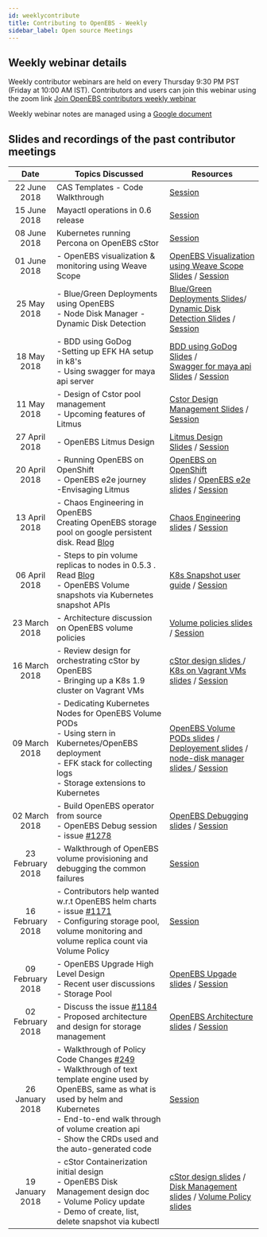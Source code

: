 ```yaml
---
id: weeklycontribute
title: Contributing to OpenEBS - Weekly
sidebar_label: Open source Meetings
---
```


## Weekly webinar details

Weekly contributor webinars are held on every Thursday 9:30 PM PST (Friday at 10:00 AM IST). Contributors and users can join this webinar using the zoom link [Join OpenEBS contributors weekly webinar](https://zoom.us/j/438333946)

Weekly webinar notes are managed using a [Google document](https://docs.google.com/presentation/d/12xfUKxjKpC-Vm6hSuJ7IFUNAQ3ZCVKJkPqoorDLBzQE/edit#slide=id.g357b4d5d33_0_0)



## Slides and recordings of the past contributor meetings	

|       Date       | Topics Discussed                                             | Resources                                                    |
| :--------------: | ------------------------------------------------------------ | ------------------------------------------------------------ |
|   22 June 2018   | CAS Templates - Code Walkthrough                             | [Session](https://www.youtube.com/watch?v=wqhO7Adrt38&feature=youtu.be) |
|   15 June 2018   | Mayactl operations in 0.6 release                            | [Session](https://www.youtube.com/watch?v=7uyFy3EzbsE&t=17s) |
|   08 June 2018   | Kubernetes running Percona on OpenEBS cStor                  | [Session](https://www.youtube.com/watch?v=Vu2aIOiq0ic)       |
|   01 June 2018   | - OpenEBS visualization & monitoring using      Weave Scope  | [OpenEBS Visualization using Weave Scope Slides](https://www.slideshare.net/OpenEBS/openebs-visualization-and-monitoring-using-weavescope-contributors-meet-1st-june-2018-100389424) / [Session](https://www.youtube.com/watch?v=sq4ZE-1HJTM&feature=youtu.be) |
|   25 May 2018    | - Blue/Green Deployments using OpenEBS<br/>- Node Disk Manager - Dynamic Disk Detection | [Blue/Green Deployments Slides](https://docs.google.com/presentation/d/1gLAID3q3GRZbVLKqCa32bCOoYz9BP-guOpY3ipTXDek/edit?ts=5b0642cf#slide=id.g34dba79a54_0_0)/ [Dynamic Disk Detection Slides](https://docs.google.com/presentation/d/1apG_x3WPo2GRzIHrfjpFW_3mBSk8PIuu_i1MNovVrDQ/edit#slide=id.p) / [Session](https://www.youtube.com/watch?v=AGLURfq53ek) |
|   18 May 2018    | - BDD using GoDog<br /> -Setting up EFK HA setup in k8's <br /> - Using swagger for maya api server | [BDD using GoDog Slides](https://docs.google.com/presentation/d/1UUz3K9XSEZuZ6c2oCMO-b28sV_XtqEFZemg5ovn4jJA/edit#slide=id.p) /<br />[Swagger for maya api Slides](https://docs.google.com/presentation/d/1J49PwbXXyHJQTbhFvaMJ4fRs_mq9QhranynBy2jhkeE/edit#slide=id.g3aaa0f2c70_0_307) / [Session](https://www.youtube.com/watch?v=RB1SPtByXbY&feature=youtu.be) |
|   11 May 2018    | - Design of Cstor pool management <br /> - Upcoming features of Litmus | [Cstor Design Management Slides](https://docs.google.com/presentation/d/14pvUbfLG4wE8_NFI7uWOo8rdkqpt5eBh1N3djtASln0/edit#slide=id.p) / [Session](https://youtu.be/75-twN5XfVU) |
|  27 April 2018   | - OpenEBS Litmus Design                                      | [Litmus Design Slides](https://docs.google.com/presentation/d/1ZhY0Zm-5uyOKCUtXgRwS8MdyCpdyUP5k4rH2net9WOc/edit#slide=id.g34dba79a54_0_0) / [Session](https://youtu.be/WZO_p-367r8) |
|  20 April 2018   | - Running OpenEBS on OpenShift <br />- OpenEBS e2e journey <br />-Envisaging Litmus | [OpenEBS on OpenShift slides](https://docs.google.com/presentation/d/1BcdLuHgfVUDeWJDubPOclECCjewZsoyL3pYXGvEirCQ/edit?usp=sharing) / [OpenEBS e2e slides](https://docs.google.com/presentation/d/1w1pn_Hg_dFMusLNX1EcdWaQ-ICEV81o5XKuTnA5WOA8/edit#slide=id.p) / [Session](https://www.youtube.com/watch?v=Lb5SoYLXJFM&feature=youtu.be) |
|  13 April 2018   | - Chaos Engineering in OpenEBS <br />Creating OpenEBS storage pool on google persistent disk. Read [Blog](https://medium.com/@karthik.s_5236/how-do-i-create-an-openebs-storage-pool-on-google-persistent-disk-66089d9abb81) | [Chaos Engineering slides](https://docs.google.com/presentation/d/1F_krWJl7IQlbSvO7fLe_bkuv1oy33Gvm4Xsm-eLB3Mk/edit#slide=id.g3657844e10_0_0) / [Session](https://youtu.be/SK9TGqOhGe0) |
|  06 April 2018   | - Steps to pin volume replicas to nodes in 0.5.3 . Read [Blog](https://blog.openebs.io/how-do-i-pin-the-openebs-replica-pod-s-to-the-kubernetes-nodes-where-they-were-scheduled-2ba42e3015df) <br /> - OpenEBS Volume snapshots via Kubernetes snapshot APIs | [K8s Snapshot user guide](https://github.com/kubernetes-incubator/external-storage/blob/master/snapshot/doc/user-guide.md) / [Session](https://www.youtube.com/watch?v=gvkmU4kFdxs&feature=youtu.be) |
|  23 March  2018  | - Architecture discussion on OpenEBS volume policies         | [Volume policies slides](https://docs.google.com/presentation/d/12xfUKxjKpC-Vm6hSuJ7IFUNAQ3ZCVKJkPqoorDLBzQE/edit#slide=id.g357b4d5d33_0_0) / [Session](https://youtu.be/Bp9Z1LmP8Io) |
|  16 March 2018   | - Review design for orchestrating cStor by OpenEBS        <br />-  Bringing up a K8s 1.9 cluster on Vagrant VMs | [cStor design slides ](https://docs.google.com/presentation/d/1GsI0Sw9sekOkeOhq25rtMFMQdXJ6fIuhMhNKLBUCHEY/edit#slide=id.g34dba79a54_0_0) / [K8s on Vagrant VMs slides](https://docs.google.com/presentation/d/1L25J1nJEzacq8tGwOe3PsWUpzJFoLcTy3oabaXz5pmc/edit#slide=id.g314f501798_0_0) / [Session](https://www.youtube.com/watch?v=y-7mwbdVgwk) |
|  09 March 2018   | - Dedicating Kubernetes Nodes for OpenEBS Volume PODs <br /> - Using stern in Kubernetes/OpenEBS deployment <br/> - EFK stack for collecting logs  <br/> - Storage extensions to Kubernetes | [OpenEBS Volume PODs slides](https://docs.google.com/presentation/d/15qZqd0AMvtsaQWxXKDRXvYdoEleRhVA7c7LFJLEFIKQ/edit#slide=id.p) / [Deployement slides](https://docs.google.com/presentation/d/1y8eUa5QwzH9YJpzwS5N4ftIAScYNyUglXjVgTf5tMOA/edit#slide=id.p) / [node-disk manager slides ](https://docs.google.com/presentation/d/11GLg21x7G-nMTNw8aNIOhhjW_-eK19zSI9Xm-0jYHKs/edit#slide=id.g34dba79a54_0_0) / [Session](https://www.youtube.com/watch?v=pLou2IqPQW0&t=287s) |
|  02 March 2018   | - Build OpenEBS operator from source <br/> - OpenEBS Debug session - issue [#1278](https://github.com/openebs/openebs/issues/1278) | [OpenEBS Debugging slides](https://docs.google.com/presentation/d/17GPYhpDYA6w8zg96pWrQkPyt3FBfyAdysTXzQ-dziBI/edit#slide=id.p) / [Session](https://www.youtube.com/watch?v=9AaT-tOqCPQ&t=999s) |
| 23 February 2018 | - Walkthrough of OpenEBS volume provisioning and debugging the common failures | [Session](https://www.youtube.com/watch?v=dUKe2Squ13M&feature=youtu.be) |
| 16 February 2018 | - Contributors help wanted w.r.t OpenEBS helm charts - issue [#1171](https://github.com/openebs/openebs/issues/1171)  <br/>- Configuring storage pool, volume monitoring and volume replica count via Volume Policy | [Session](https://www.youtube.com/watch?v=mFdnHjb0A9M&feature=youtu.be) |
| 09 February 2018 | - OpenEBS Upgrade High Level Design <br/>-  Recent user discussions - Storage Pool | [OpenEBS Upgade slides](https://docs.google.com/presentation/d/11TWcD51I4yj5f4GRi0AXpTKBetxEq8Imnm-B0Myx4dk/edit?usp=sharing) / [Session](https://www.youtube.com/watch?v=3I3ahS4pIX8&feature=youtu.be) |
| 02 February 2018 | - Discuss the issue [#1184](https://github.com/openebs/openebs/issues/1184) <br/>- Proposed architecture and design for storage management | [OpenEBS Architecture slides](https://docs.google.com/presentation/d/1mjOkAQppyd23sw7PIryxu5kSrex352bT6bINzw6mUFY/edit#slide=id.g34883d674a_0_601) / [Session](https://www.youtube.com/watch?v=0igQwB3xF0o&t=1s) |
| 26 January 2018  | - Walkthrough of Policy Code Changes [#249](https://github.com/openebs/maya/pull/249) <br/>-  Walkthrough of text template engine used by OpenEBS, same as         what is used by helm and Kubernetes <br/>- End-to-end walk through of volume creation api <br/>- Show the CRDs used and the auto-generated code | [Session](https://www.youtube.com/watch?v=_jmPl9kf33g&index=8&list=PLMvwgr-vV2NVdgQsU6sfFZXPMuiQGi4Hh) |
| 19 January 2018  | - cStor Containerization initial design <br/>-  OpenEBS Disk Management design doc <br/>-  Volume Policy update <br/>-  Demo of create, list, delete snapshot via kubectl | [cStor design slides](https://docs.google.com/presentation/d/1mjOkAQppyd23sw7PIryxu5kSrex352bT6bINzw6mUFY/edit#slide=id.g2fcc6e6db8_0_0) / [Disk Management slides](https://docs.google.com/document/d/1fG-KwUQNsuPYY40ByoBFqKJKpxzgyk7cQ5gqsGRXxfk/edit#heading=h.7tm14ibdl3m8) / [Volume Policy slides](https://docs.google.com/presentation/d/1PFbHNfNOHFr5JhdXeON_s5cqEY2gwaQ9it1wAD_cZRc/edit#slide=id.g2efbdf9cdf_0_177) |


<!-- Hotjar Tracking Code for https://docs.openebs.io -->
<script>
   (function(h,o,t,j,a,r){
       h.hj=h.hj||function(){(h.hj.q=h.hj.q||[]).push(arguments)};
       h._hjSettings={hjid:785693,hjsv:6};
       a=o.getElementsByTagName('head')[0];
       r=o.createElement('script');r.async=1;
       r.src=t+h._hjSettings.hjid+j+h._hjSettings.hjsv;
       a.appendChild(r);
   })(window,document,'https://static.hotjar.com/c/hotjar-','.js?sv=');
</script>
